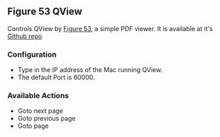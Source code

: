 ## Figure 53 QView

Controls QView by [Figure 53](https://figure53.com), a simple PDF viewer.  It is available at it's [Github repo](https://github.com/Figure53/QView)

### Configuration
* Type in the IP address of the Mac running QView.
* The default Port is 60000.

### Available Actions
* Goto next page
* Goto previous page
* Goto page
